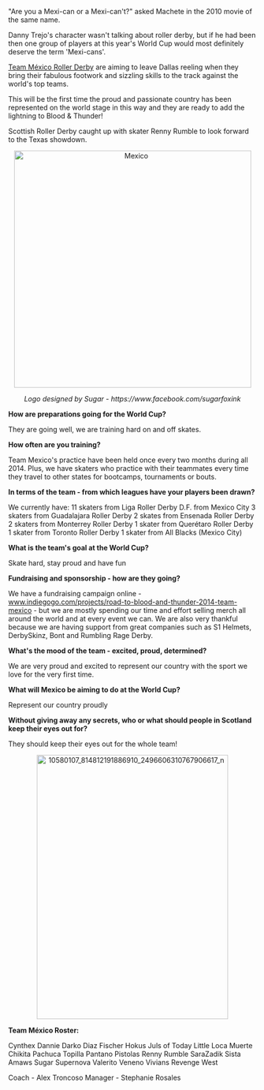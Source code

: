 <html><body><p>"Are you a Mexi-can or a Mexi-can't?" asked Machete in the 2010 movie of the same name.

Danny Trejo's character wasn't talking about roller derby, but if he had been then one group of players at this year's World Cup would most definitely deserve the term 'Mexi-cans'.

<a href="https://www.facebook.com/TeamMexicoRollerDerby">Team México Roller Derby</a> are aiming to leave Dallas reeling when they bring their fabulous footwork and sizzling skills to the track against the world's top teams.

This will be the first time the proud and passionate country has been represented on the world stage in this way and they are ready to add the lightning to Blood &amp; Thunder!

Scottish Roller Derby caught up with skater Renny Rumble to look forward to the Texas showdown.
</p><p style="text-align:center;"><a href="/2014/10/mexico.png"><img class="alignnone  wp-image-4156" src="https://www.scottishrollerderbyblog.com/2014/10/mexico.png?w=300" alt="Mexico" width="481" height="481"></a></p>
<p style="text-align:center;"><em>Logo designed by Sugar - https://www.facebook.com/sugarfoxink</em></p>
<strong>How are preparations going for the World Cup?</strong>

They are going well, we are training hard on and off skates.

<strong>How often are you training?</strong>

Team Mexico's practice have been held once every two months during all 2014. Plus, we have skaters who practice with their teammates every time they travel to other states for bootcamps, tournaments or bouts.

<strong>In terms of the team - from which leagues have your players been drawn?</strong>

We currently have:
11 skaters from Liga Roller Derby D.F. from Mexico City
3 skaters from Guadalajara Roller Derby
2 skates from Ensenada Roller Derby
2 skaters from Monterrey Roller Derby
1 skater from Querétaro Roller Derby
1 skater from Toronto Roller Derby
1 skater from All Blacks (Mexico City)

<strong>What is the team's goal at the World Cup?</strong>

Skate hard, stay proud and have fun

<strong>Fundraising and sponsorship - how are they going?</strong>

We have a fundraising campaign online - www.indiegogo.com/projects/road-to-blood-and-thunder-2014-team-mexico - but we are mostly spending our time and effort selling merch all around the world and at every event we can. We are also very thankful because we are having support from great companies such as S1 Helmets, DerbySkinz, Bont and Rumbling Rage Derby.

<strong>What's the mood of the team - excited, proud, determined?</strong>

We are very proud and excited to represent our country with the sport we love for the very first time.

<strong>What will Mexico be aiming to do at the World Cup?</strong>

Represent our country proudly

<strong>Without giving away any secrets, who or what should people in Scotland keep their eyes out for?</strong>

They should keep their eyes out for the whole team!
<p style="text-align:center;"><a href="/2014/10/10580107_814812191886910_2496606310767906617_n.jpg"><img class="alignnone  wp-image-4157" src="https://www.scottishrollerderbyblog.com/2014/10/10580107_814812191886910_2496606310767906617_n.jpg?w=214" alt="10580107_814812191886910_2496606310767906617_n" width="388" height="536"></a></p>
<strong>Team México Roster:</strong>

Cynthex
Dannie Darko
Diaz
Fischer
Hokus
Juls of Today
Little Loca
Muerte Chikita
Pachuca Topilla
Pantano
Pistolas
Renny Rumble
SaraZadik
Sista Amaws
Sugar
Supernova
Valerito
Veneno
Vivians Revenge
West

Coach - Alex Troncoso
Manager - Stephanie Rosales</body></html>
